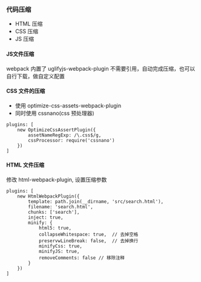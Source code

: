 ### 代码压缩

- HTML 压缩
- CSS 压缩
- JS 压缩

#### JS文件压缩

webpack 内置了 uglifyjs-webpack-plugin 不需要引用，自动完成压缩，也可以自行下载，做自定义配置

#### CSS 文件的压缩

- 使用 optimize-css-assets-webpack-plugin 
- 同时使用 cssnano(css 预处理器)

~~~
plugins: [
    new OptimizeCssAssertPlugin({
        assetNameRegExp: /\.css$/g,
        cssProcessor: require('cssnano')
    })
]
~~~

#### HTML 文件压缩

修改 html-webpack-plugin, 设置压缩参数

~~~
plugins: [
    new HtmlWebpackPlugin({
        template: path.join(__dirname, 'src/search.html'),
        filename: 'search.html',
        chunks: ['search'],
        inject: true,
        minify: {
            html5: true,
            collapseWhitespace: true,  // 去掉空格
            preservwLineBreak: false,  // 去掉换行
            minifyCss: true,
            minifyJS: true,
            removeComments: false // 移除注释
        }
    })
]
~~~